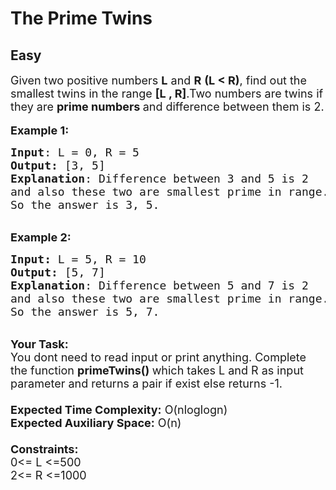 # The Prime Twins
## Easy
<div class="problems_problem_content__Xm_eO"><p><span style="font-size:18px">Given two positive numbers <strong>L</strong> and <strong>R</strong> <strong>(L &lt; R)</strong>, find out the smallest twins in the range <strong>[L , R]</strong>.Two numbers are twins if they are <strong>prime numbers&nbsp;</strong>and&nbsp;difference between them is 2.</span><br>
<br>
<span style="font-size:18px"><strong>Example 1:</strong></span></p>

<pre><span style="font-size:18px"><strong>Input</strong>: L = 0, R = 5
<strong>Output:</strong>&nbsp;[3, 5]
<strong>Explanation</strong>: Difference between 3 and 5 is 2
and also these two are smallest prime in range.
So the answer is 3, 5. </span>
</pre>

<p><br>
<span style="font-size:18px"><strong>Example 2:</strong></span></p>

<pre><span style="font-size:18px"><strong>Input: </strong>L = 5, R = 10
<strong>Output:&nbsp;</strong>[5, 7]
<strong>Explanation</strong>: Difference between 5 and 7 is 2
and also these two are smallest prime in range.
So the answer is 5, 7. 
</span></pre>

<p><br>
<span style="font-size:18px"><strong>Your Task:&nbsp;&nbsp;</strong><br>
You dont need to read input or print anything. Complete the function <strong>primeTwins()&nbsp;</strong>which takes L and R&nbsp;as input parameter and returns a pair if exist else returns -1.<br>
<br>
<strong>Expected Time Complexity:</strong> O(nloglogn)<br>
<strong>Expected Auxiliary Space:</strong> O(n)<br>
<br>
<strong>Constraints:</strong><br>
0&lt;= L&nbsp;&lt;=500<br>
2&lt;= R&nbsp;&lt;=1000</span></p>
</div>